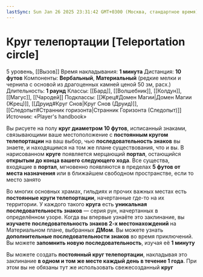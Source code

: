 ```yaml
---
lastSync: Sun Jan 26 2025 23:31:42 GMT+0300 (Москва, стандартное время)
---
```

# Круг телепортации [Teleportation circle]
5 уровень, [[Вызов]]
Время накладывания: **1 минута**
Дистанция: **10 футов**
Компоненты: **Вербальный**, **Материальный** (редкие мелки и чернила с основой из драгоценных камней ценой 50 зм, расх.)
Длительность: **1 раунд**
Классы: [[Бард]], [[Волшебник]], [[Колдун]], [[Магус]], [[Чародей]]
Подклассы: [[Жрец#Домен Магии|Домен Магии (Жрец)]], [[Друид#Круг Снов|Круг Снов (Друид)]], [[Следопыт#Странник горизонта|Странник Горизонта (Следопыт)]]
Источник: «Player's handbook»

Вы рисуете на полу **круг диаметром 10 футов**, исписанный знаками, связывающими ваше местоположение с **постоянным кругом телепортации** на ваш выбор, чью **последовательность знаков** вы знаете, и находящимся на том же плане существования, что и вы. В нарисованном **круге** появляется мерцающий **портал**, остающийся **открытым до конца вашего следующего хода**. Все существа, входящие в **портал**, мгновенно появляются в пределах **5 футов от места назначения** или в ближайшем свободном пространстве, если то место занято

Во многих основных храмах, гильдиях и прочих важных местах есть **постоянные круги телепортации**, начертанные где-то на их территории. У каждого такого **круга** есть **уникальная последовательность знаков** — серия рун, начертанных в определённом узоре. Когда вы впервые узнаёте это заклинание, вы **изучаете последовательность знаков 2-х местонахождений** на Материальном плане, выбранных **ДМом**. Вы можете узнать **дополнительные последовательности знаков** во время приключений. Вы можете **запомнить новую последовательность**, изучая её **1 минуту**

Вы можете создать **постоянный круг телепортации**, накладывая это заклинание **в одном и том же месте каждый день в течение 1 года**. При этом вы не обязаны тут же использовать свежесозданный **круг**
